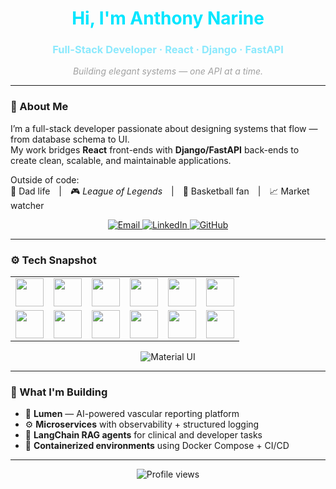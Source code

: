 <h1 align="center" style="color:#00E6FF;">Hi, I'm Anthony Narine</h1>
<h3 align="center" style="color:#8BE9FD;">Full-Stack Developer · React · Django · FastAPI</h3>

<p align="center">
  <i style="color:#A0A0A0;">Building elegant systems — one API at a time.</i>
</p>

---

### 🧠 About Me
I’m a full-stack developer passionate about designing systems that flow — from database schema to UI.  
My work bridges **React** front-ends with **Django/FastAPI** back-ends to create clean, scalable, and maintainable applications.  

Outside of code:  
👧 Dad life | 🎮 *League of Legends* | 🏀 Basketball fan | 📈 Market watcher  

<p align="center">
  <a href="mailto:anarine83@gmail.com">
    <img src="https://img.shields.io/badge/Email-00E6FF?style=flat-square&logo=gmail&logoColor=white" alt="Email"/>
  </a>
  <a href="https://linkedin.com/in/anthony-narine-9ab567245/">
    <img src="https://img.shields.io/badge/LinkedIn-00BFFF?style=flat-square&logo=linkedin&logoColor=white" alt="LinkedIn"/>
  </a>
  <a href="https://github.com/anthonynarine">
    <img src="https://img.shields.io/badge/GitHub-1A1A1A?style=flat-square&logo=github&logoColor=00E6FF" alt="GitHub"/>
  </a>
</p>

---

### ⚙️ Tech Snapshot
<table align="center">
  <tr>
    <td align="center"><img src="https://skillicons.dev/icons?i=python" width="45"/></td>
    <td align="center"><img src="https://skillicons.dev/icons?i=django" width="45"/></td>
    <td align="center"><img src="https://skillicons.dev/icons?i=fastapi" width="45"/></td>
    <td align="center"><img src="https://skillicons.dev/icons?i=react" width="45"/></td>
    <td align="center"><img src="https://skillicons.dev/icons?i=ts" width="45"/></td>
    <td align="center"><img src="https://skillicons.dev/icons?i=js" width="45"/></td>
  </tr>
  <tr>
    <td align="center"><img src="https://skillicons.dev/icons?i=postgres" width="45"/></td>
    <td align="center"><img src="https://skillicons.dev/icons?i=mysql" width="45"/></td>
    <td align="center"><img src="https://skillicons.dev/icons?i=redis" width="45"/></td>
    <td align="center"><img src="https://skillicons.dev/icons?i=docker" width="45"/></td>
    <td align="center"><img src="https://skillicons.dev/icons?i=git" width="45"/></td>
    <td align="center"><img src="https://skillicons.dev/icons?i=tailwind" width="45"/></td>
  </tr>
</table>

<p align="center">
  <img src="https://img.shields.io/badge/MUI-007FFF?style=flat-square&logo=mui&logoColor=white" alt="Material UI"/>
</p>

---

### 🚀 What I'm Building
- 🧩 **Lumen** — AI-powered vascular reporting platform  
- ⚙️ **Microservices** with observability + structured logging  
- 🧠 **LangChain RAG agents** for clinical and developer tasks  
- 🐳 **Containerized environments** using Docker Compose + CI/CD  

---

<p align="center">
  <img src="https://komarev.com/ghpvc/?username=anthonynarine&style=flat-square&color=00E6FF" alt="Profile views"/>
</p>

